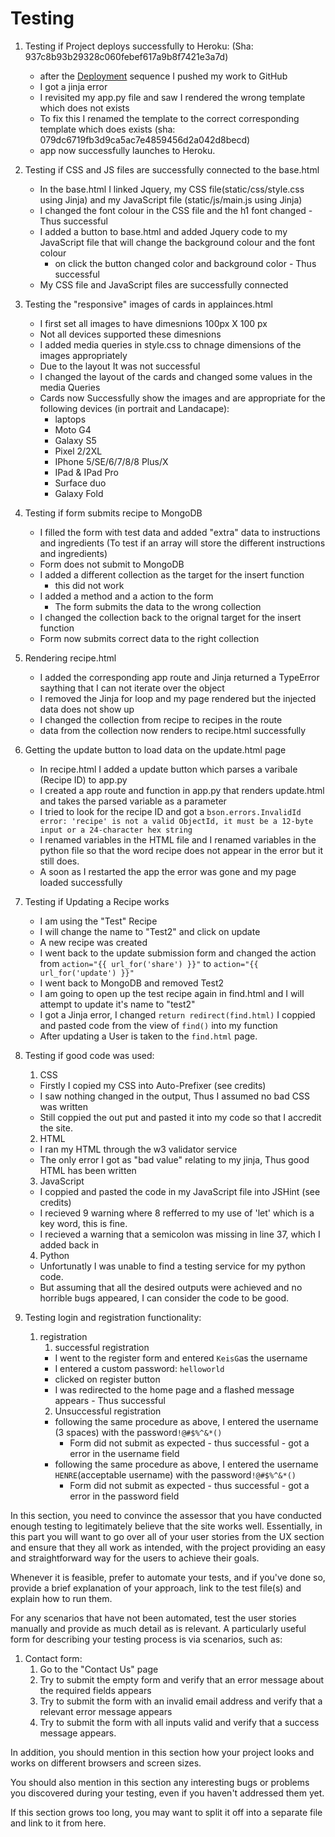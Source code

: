 # Testing

1. Testing if Project deploys successfully to Heroku: (Sha: 937c8b93b29328c060febef617a9b8f7421e3a7d)
    - after the [Deployment](#deployment) sequence I pushed my work to GitHub
    - I got a jinja error
    - I revisited my app.py file and saw I rendered the wrong template which does not exists
    - To fix this I renamed the template to the correct corresponding template which does exists (sha: 079dc6719fb3d9ca5ac7e4859456d2a042d8becd)
    - app now successfully launches to Heroku. 

2. Testing if CSS and JS files are successfully connected to the base.html
    - In the base.html I linked Jquery, my CSS file(static/css/style.css using Jinja) and my JavaScript file (static/js/main.js using Jinja)
    - I changed the font colour in the CSS file and the h1 font changed - Thus successful 
    - I added a button to base.html and added Jquery code to my JavaScript file that will change the background colour and the font colour 
        - on click the button changed color and background color - Thus successful
    - My CSS file and JavaScript files are successfully connected

3. Testing the "responsive" images of cards in applainces.html
    - I first set all images to have dimesnions 100px X 100 px
    - Not all devices supported these dimesnions
    - I added media queries in style.css to chnage dimensions of the images appropriately 
    - Due to the layout It was not successful 
    - I changed the layout of the cards and changed some values in the media Queries 
    - Cards now Successfully show the images and are appropriate for the following devices (in portrait and Landacape):
        - laptops
        - Moto G4
        - Galaxy S5
        - Pixel 2/2XL
        - IPhone 5/SE/6/7/8/8 Plus/X
        - IPad & IPad Pro
        - Surface duo 
        - Galaxy Fold 

4. Testing if form submits recipe to MongoDB
    - I filled the form with test data and added "extra" data to instructions and ingredients (To test if an array will store the different instructions and ingredients)
    - Form does not submit to MongoDB
    - I added a different collection as the target for the insert function
        - this did not work 
    - I added a method and a action to the form 
        - The form submits the data to the wrong collection
    - I changed the collection back to the orignal target for the insert function
    - Form now submits correct data to the right collection 

5. Rendering recipe.html 
    - I added the corresponding app route and Jinja returned a TypeError saything that I can not iterate over the object
    - I removed the Jinja for loop and my page rendered but the injected data does not show up
    - I changed the collection from recipe to recipes in the route 
    - data from the collection now renders to recipe.html successfully 

6. Getting the update button to load data on the update.html page
    - In recipe.html I added a update button which parses a varibale (Recipe ID) to app.py
    - I created a app route and function in app.py that renders update.html and takes the parsed variable as a parameter
    - I tried to look for the recipe ID and got a `bson.errors.InvalidId error: 'recipe' is not a valid ObjectId, it must be a 12-byte input or a 24-character hex string`
    - I renamed variables in the HTML file and I renamed variables in the python file so that the word recipe does not appear in the error but it still does.
    - A soon as I restarted the app the error was gone and my page loaded successfully

7. Testing if Updating a Recipe works
    - I am using the "Test" Recipe 
    - I will change the name to "Test2" and click on update 
    - A new recipe was created
    - I went back to the update submission form and changed the action from `action="{{ url_for('share') }}"` to `action="{{ url_for('update') }}"`
    - I went back to MongoDB and removed Test2
    - I am going to open up the test recipe again in find.html and I will attempt to update it's name to "test2"
    - I got a Jinja error, I changed `return redirect(find.html)` I coppied and pasted code from the view of `find()` into my function
    - After updating a User is taken to the `find.html` page.

8. Testing if good code was used: 
    1. CSS 
    - Firstly I copied my CSS into Auto-Prefixer (see credits)
    - I saw nothing changed in the output, Thus I assumed no bad CSS was written
    - Still coppied the out put and pasted it into my code so that I accredit the site. 
    2. HTML 
    - I ran my HTML through the w3 validator service
    - The only error I got as "bad value" relating to my jinja, Thus good HTML has been written
    3. JavaScript
    - I coppied and pasted the code in my JavaScript file into JSHint (see credits)
    - I recieved 9 warning where 8 refferred to my use of 'let' which is a key word, this is fine.
    - I recieved a warning that a semicolon was missing in line 37, which I added back in
    4. Python
    - Unfortunatly I was unable to find a testing service for my python code.
    - But assuming that all the desired outputs were achieved and no horrible bugs appeared, I can consider the code to be good. 

9. Testing login and registration functionality:
    1. registration
        1. successful registration
        - I went to the register form and entered `KeisG`as the username
        - I entered a custom password: `helloworld`
        - clicked on register button
        - I was redirected to the home page and a flashed message appears - Thus successful
        2. Unsuccessful registration
        - following the same procedure as above, I entered the username `   ` (3 spaces) with the password`!@#$%^&*()`
            - Form did not submit as expected - thus successful - got a error in the username field
        - following the same procedure as above, I entered the username `HENRE`(acceptable username) with the password`!@#$%^&*()`
            - Form did not submit as expected - thus successful - got a error in the password field
    
In this section, you need to convince the assessor that you have conducted enough testing to legitimately believe that the site works well.
 Essentially, in this part you will want to go over all of your user stories from the UX section and ensure that they all work as intended, 
 with the project providing an easy and straightforward way for the users to achieve their goals.

Whenever it is feasible, prefer to automate your tests, and if you've done so, provide a brief explanation of your approach,
 link to the test file(s) and explain how to run them.

For any scenarios that have not been automated, test the user stories manually and provide as much detail as is relevant.
 A particularly useful form for describing your testing process is via scenarios, such as:

1. Contact form:
    1. Go to the "Contact Us" page
    2. Try to submit the empty form and verify that an error message about the required fields appears
    3. Try to submit the form with an invalid email address and verify that a relevant error message appears
    4. Try to submit the form with all inputs valid and verify that a success message appears.

In addition, you should mention in this section how your project looks and works on different browsers and screen sizes.

You should also mention in this section any interesting bugs or problems you discovered during your testing, even if you haven't addressed them yet.

If this section grows too long, you may want to split it off into a separate file and link to it from here.
